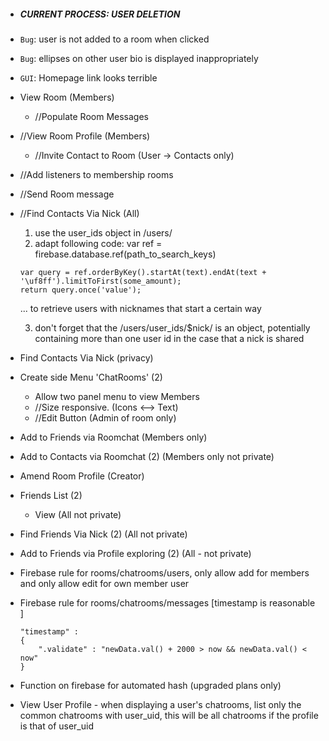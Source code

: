 - ##### CURRENT PROCESS: USER DELETION

- `Bug`: user is not added to a room when clicked
- `Bug`: ellipses on other user bio is displayed inappropriately
- `GUI`: Homepage link looks terrible

- View Room (Members)
    - //Populate Room Messages

- //View Room Profile (Members)
    - //Invite Contact to Room (User -> Contacts only)

- //Add listeners to membership rooms

- //Send Room message
- //Find Contacts Via Nick (All)
    1) use the user_ids object in /users/
    2) adapt following code:    var ref = firebase.database.ref(path_to_search_keys)
    ````
    var query = ref.orderByKey().startAt(text).endAt(text + '\uf8ff').limitToFirst(some_amount);
    return query.once('value'); 
    ````
    ... to retrieve users with nicknames that start a certain way

    3) don't forget that the /users/user_ids/$nick/ is an object, potentially containing more than one user id in the case that a nick is shared

- Find Contacts Via Nick (privacy)

- Create side Menu 'ChatRooms' (2)
    - Allow two panel menu to view Members
    - //Size responsive. (Icons <--> Text)
    - //Edit Button (Admin of room only)

- Add to Friends via Roomchat (Members only)


- Add to Contacts via Roomchat (2) (Members only not private)

- Amend Room Profile (Creator)

- Friends List (2)
    - View (All not private)

- Find Friends Via Nick (2) (All not private)
- Add to Friends via Profile exploring (2) (All - not private)

- Firebase rule for rooms/chatrooms/users, only allow add for members and only allow edit for own member user
- Firebase rule for rooms/chatrooms/messages [timestamp is reasonable ]
    ``` 
    "timestamp" : 
    {
        ".validate" : "newData.val() + 2000 > now && newData.val() < now"
    }
    ```

- Function on firebase for automated hash (upgraded plans only)

- View User Profile - when displaying a user's chatrooms, list only the common chatrooms with user_uid, this will be all chatrooms if the profile is that of user_uid